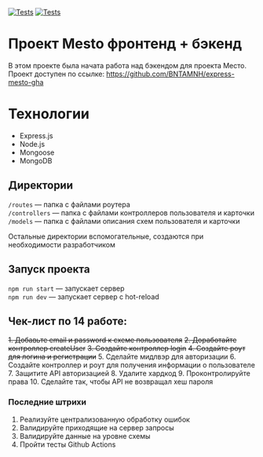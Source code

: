 [![Tests](https://github.com/BNTAMNH/express-mesto-gha/actions/workflows/tests-13-sprint.yml/badge.svg)](https://github.com/BNTAMNH/express-mesto-gha/actions/workflows/tests-13-sprint.yml) [![Tests](https://github.com/yandex-praktikum/express-mesto-gha/actions/workflows/tests-14-sprint.yml/badge.svg)](https://github.com/yandex-praktikum/express-mesto-gha/actions/workflows/tests-14-sprint.yml)
# Проект Mesto фронтенд + бэкенд
В этом проекте была начата работа над бэкендом для проекта Место. 
Проект доступен по ссылке: https://github.com/BNTAMNH/express-mesto-gha

# Технологии
* Express.js
* Node.js
* Mongoose
* MongoDB


## Директории

`/routes` — папка с файлами роутера  
`/controllers` — папка с файлами контроллеров пользователя и карточки   
`/models` — папка с файлами описания схем пользователя и карточки  
  
Остальные директории вспомогательные, создаются при необходимости разработчиком

## Запуск проекта

`npm run start` — запускает сервер   
`npm run dev` — запускает сервер с hot-reload

## Чек-лист по 14 работе: 

~~1. Добавьте email и password к схеме пользователя~~
~~2. Доработайте контроллер createUser~~
~~3. Создайте контроллер login~~
~~4. Создайте роут для логина и регистрации~~
5. Сделайте мидлвэр для авторизации
6. Создайте контроллер и роут для получения информации о пользователе
7. Защитите API авторизацией
8. Удалите хардкод
9. Проконтролируйте права
10. Сделайте так, чтобы API не возвращал хеш пароля
### Последние штрихи
1. Реализуйте централизованную обработку ошибок
2. Валидируйте приходящие на сервер запросы
3. Валидируйте данные на уровне схемы
4. Пройти тесты Github Actions
